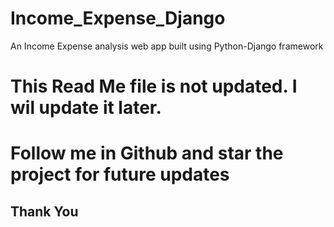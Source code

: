# Income_Expense_Django
An Income Expense analysis web app built using Python-Django framework

# This Read Me file is not updated. I wil update it later.


# Follow me in Github and star the project for future updates

## Thank You
